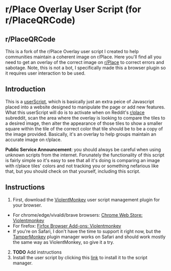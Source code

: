 # r/Place Overlay User Script (for r/PlaceQRCode)

## r/PlaceQRCode

This is a fork of the r/Place Overlay user script I created to help communities maintain a coherent image on r/Place. Here you'll find all you need to get an overlay of the correct image on [r/Place](https://www.reddit.com/r/place/) to correct errors and sabotage. Note, this is not a bot, I specifically made this a browser plugin so it requires user interaction to be used.

## Introduction

This is a [userScript](https://developer.mozilla.org/en-US/docs/Mozilla/Add-ons/WebExtensions/API/userScripts), which is basically just an extra peice of Javascript placed into a website designed to manipulate the page or add new features. What this userScript will do is to activate when on Reddit's [r/place](https://www.reddit.com/r/place) subreddit, scan the area where the overlay is looking to compare the tiles to a desired image, then alter the appearance of those tiles to show a smaller square within the tile of the correct color that tile should be to be a copy of the image provided. Basically, it's an overlay to help groups maintain an accurate image on r/place.

**Public Service Announcement**: you should always be careful when using unknown scripts from the internet. Forunately the functionality of this script is fairly simple so it's easy to see that all it's doing is comparing an image with r/place tiles' colors and not tracking you or something nefarious like that, but you should check on that yourself, including this script.

## Instructions

1. First, download the [ViolentMonkey](https://violentmonkey.github.io) user script management plugin for your browser.
  * For chrome/edge/vivaldi/brave browsers: [Chrome Web Store: Violentmonkey](https://chrome.google.com/webstore/detail/violentmonkey/jinjaccalgkegednnccohejagnlnfdag)
  * For firefox: [Firfox Browser Add-ons: Violentmonkey](https://addons.mozilla.org/en-GB/firefox/addon/violentmonkey/)
  * If you're on Safari, I don't have the time to support it right now, but the [TamperMonkey](https://www.tampermonkey.net/?ext=dhdg&browser=safari) plugin manager works on Safari and should work mostly the same way as ViolentMonkey, so give it a try.

2. **TODO** Add instructions
2. Install the user script by clicking this [link](https://greasyfork.org/scripts/442564-r-place-overlay/code/rPlace%20Overlay.user.js) to install it to the script manager.
